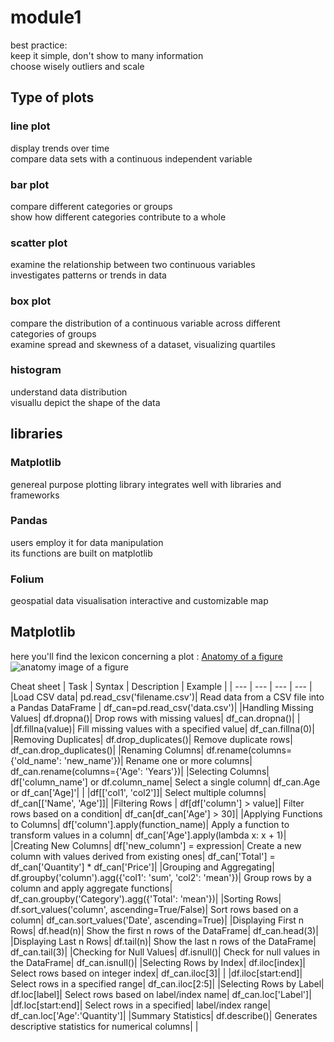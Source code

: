 # module1
    
best practice:   
keep it simple, don't show to many information    
choose wisely outliers and scale   
   
## Type of plots
### line plot
display trends over time   
compare data sets with a continuous independent variable   
   
### bar plot
compare different categories or groups   
show how different categories contribute to a whole   
   
### scatter plot
examine the relationship between two continuous variables    
investigates patterns or trends in data    
   
### box plot
compare the distribution of a continuous variable across different categories of groups    
examine spread and skewness of a dataset, visualizing quartiles   
   
### histogram
understand data distribution    
visuallu depict the shape of the data   
   
## libraries
### Matplotlib
genereal purpose plotting library
integrates well with libraries and frameworks   
   
### Pandas
users employ it for data manipulation   
its functions are built on matplotlib   

### Folium
geospatial data visualisation
interactive and customizable map

## Matplotlib
here you'll find the lexicon concerning a plot : [Anatomy of a figure](https://matplotlib.org/stable/gallery/showcase/anatomy.html)   
![anatomy image of a figure](https://matplotlib.org/stable/_images/sphx_glr_anatomy_001.png)   

Cheat sheet
| Task | Syntax	| Description | Example |
| --- | ---	| --- | --- |
|Load CSV data|	pd.read_csv('filename.csv')|	Read data from a CSV file into a Pandas DataFrame |	df_can=pd.read_csv('data.csv')|
|Handling Missing Values|	df.dropna()|	Drop rows with missing values|	df_can.dropna()|
| |df.fillna(value)|	Fill missing values with a specified value|	df_can.fillna(0)|
|Removing Duplicates|	df.drop_duplicates()|	Remove duplicate rows|	df_can.drop_duplicates()|
|Renaming Columns|	df.rename(columns={'old_name': 'new_name'})|	Rename one or more columns|	df_can.rename(columns={'Age': 'Years'})|
|Selecting Columns|	df['column_name'] or df.column_name|	Select a single column|	df_can.Age or df_can['Age]'|
| |df[['col1', 'col2']]|	Select multiple columns|	df_can[['Name', 'Age']]|
|Filtering Rows |	df[df['column'] > value]|	Filter rows based on a condition|	df_can[df_can['Age'] > 30]|
|Applying Functions to Columns|	df['column'].apply(function_name)|	Apply a function to transform values in a column|	df_can['Age'].apply(lambda x: x + 1)|
|Creating New Columns|	df['new_column'] = expression|	Create a new column with values derived from existing ones|	df_can['Total'] = df_can['Quantity'] * df_can['Price']|
|Grouping and Aggregating|	df.groupby('column').agg({'col1': 'sum', 'col2': 'mean'})|	Group rows by a column and apply aggregate functions|	df_can.groupby('Category').agg({'Total': 'mean'})|
|Sorting Rows|	df.sort_values('column', ascending=True/False)|	Sort rows based on a column|	df_can.sort_values('Date', ascending=True)|
|Displaying First n Rows|	df.head(n)|	Show the first n rows of the DataFrame|	df_can.head(3)|
|Displaying Last n Rows|	df.tail(n)|	Show the last n rows of the DataFrame|	df_can.tail(3)|
|Checking for Null Values|	df.isnull()|	Check for null values in the DataFrame|	df_can.isnull()|
|Selecting Rows by Index|	df.iloc[index]|	Select rows based on integer index|	df_can.iloc[3]|
| |df.iloc[start:end]|	Select rows in a specified range|	df_can.iloc[2:5]|
|Selecting Rows by Label|	df.loc[label]|	Select rows based on label/index name|	df_can.loc['Label']|
|df.loc[start:end]|	Select rows in a specified| label/index range|	df_can.loc['Age':'Quantity']|
|Summary Statistics|	df.describe()|	Generates descriptive statistics for numerical columns| |